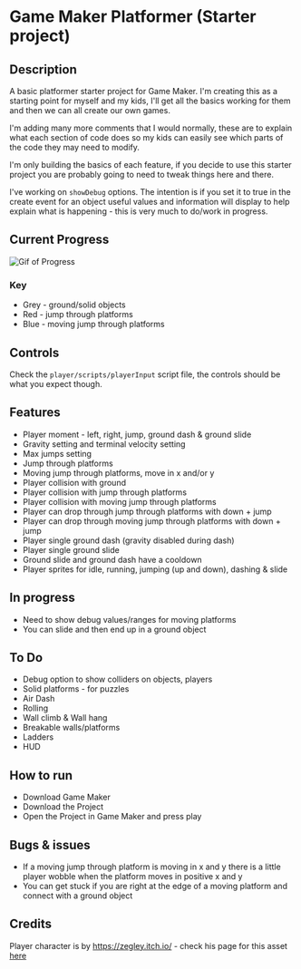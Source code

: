 # Game Maker Platformer (Starter project)

## Description

A basic platformer starter project for Game Maker. I'm creating this as a starting point for myself and my kids, I'll get all the basics working for them and then we can all create our own games.

I'm adding many more comments that I would normally, these are to explain what each section of code does so my kids can easily see which parts of the code they may need to modify.

I'm only building the basics of each feature, if you decide to use this starter project you are probably going to need to tweak things here and there.

I've working on `showDebug` options. The intention is if you set it to true in the create event for an object useful values and 
information will display to help explain what is happening - this is very much to do/work in progress.

## Current Progress

![Gif of Progress](current-progress.gif "Current progress animation")

### Key
- Grey - ground/solid objects
- Red - jump through platforms
- Blue - moving jump through platforms

## Controls

Check the `player/scripts/playerInput` script file, the controls should be what you expect though.

## Features

- Player moment - left, right, jump, ground dash & ground slide
- Gravity setting and terminal velocity setting
- Max jumps setting
- Jump through platforms
- Moving jump through platforms, move in x and/or y
- Player collision with ground 
- Player collision with jump through platforms
- Player collision with moving jump through platforms
- Player can drop through jump through platforms with down + jump
- Player can drop through moving jump through platforms with down + jump
- Player single ground dash (gravity disabled during dash) 
- Player single ground slide
- Ground slide and ground dash have a cooldown
- Player sprites for idle, running, jumping (up and down), dashing & slide

## In progress

- Need to show debug values/ranges for moving platforms
- You can slide and then end up in a ground object

## To Do

- Debug option to show colliders on objects, players
- Solid platforms - for puzzles
- Air Dash
- Rolling
- Wall climb & Wall hang
- Breakable walls/platforms
- Ladders
- HUD

## How to run

- Download Game Maker
- Download the Project
- Open the Project in Game Maker and press play

## Bugs & issues
- If a moving jump through platform is moving in x and y there is a little player wobble when the platform moves in positive x and y
- You can get stuck if you are right at the edge of a moving platform and connect with a ground object

## Credits

Player character is by https://zegley.itch.io/ - check his page for this asset [here](https://zegley.itch.io/2d-platformermetroidvania-asset-pack)
